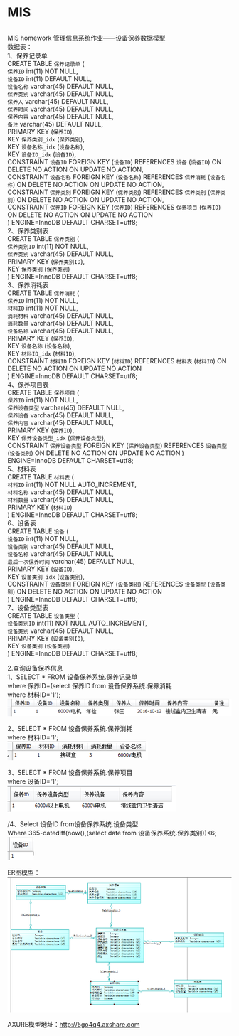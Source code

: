 # MIS
##
MIS homework
管理信息系统作业——设备保养数据模型<br/>
数据表：<br/>
1、保养记录单<br/>
CREATE TABLE `保养记录单` (<br/>
  `保养ID` int(11) NOT NULL,<br/>
  `设备ID` int(11) DEFAULT NULL,<br/>
  `设备名称` varchar(45) DEFAULT NULL,<br/>
  `保养类别` varchar(45) DEFAULT NULL,<br/>
  `保养人` varchar(45) DEFAULT NULL,<br/>
  `保养时间` varchar(45) DEFAULT NULL,<br/>
  `保养内容` varchar(45) DEFAULT NULL,<br/>
  `备注` varchar(45) DEFAULT NULL,<br/>
  PRIMARY KEY (`保养ID`),<br/>
  KEY `保养类别_idx` (`保养类别`),<br/>
  KEY `设备名称_idx` (`设备名称`),<br/>
  KEY `设备ID_idx` (`设备ID`),<br/>
  CONSTRAINT `设备ID` FOREIGN KEY (`设备ID`) REFERENCES `设备` (`设备ID`) ON DELETE NO ACTION ON UPDATE NO ACTION,<br/>
  CONSTRAINT `设备名称` FOREIGN KEY (`设备名称`) REFERENCES `保养消耗` (`设备名称`) ON DELETE NO ACTION ON UPDATE NO ACTION,<br/>
  CONSTRAINT `保养类别` FOREIGN KEY (`保养类别`) REFERENCES `保养类别` (`保养类别`) ON DELETE NO ACTION ON UPDATE NO ACTION,<br/>
  CONSTRAINT `保养ID` FOREIGN KEY (`保养ID`) REFERENCES `保养项目` (`保养ID`) ON DELETE NO ACTION ON UPDATE NO ACTION<br/>
) ENGINE=InnoDB DEFAULT CHARSET=utf8;<br/>
2、保养类别表<br/>
CREATE TABLE `保养类别` (<br/>
  `保养类别ID` int(11) NOT NULL,<br/>
  `保养类别` varchar(45) DEFAULT NULL,<br/>
  PRIMARY KEY (`保养类别ID`),<br/>
  KEY `保养类别` (`保养类别`)<br/>
) ENGINE=InnoDB DEFAULT CHARSET=utf8;<br/>
3、保养消耗表<br/>
CREATE TABLE `保养消耗` (<br/>
  `保养ID` int(11) NOT NULL,<br/>
  `材料ID` int(11) NOT NULL,<br/>
  `消耗材料` varchar(45) DEFAULT NULL,<br/>
  `消耗数量` varchar(45) DEFAULT NULL,<br/>
  `设备名称` varchar(45) DEFAULT NULL,<br/>
  PRIMARY KEY (`保养ID`),<br/>
  KEY `设备名称` (`设备名称`),<br/>
  KEY `材料ID_idx` (`材料ID`),<br/>
  CONSTRAINT `材料ID` FOREIGN KEY (`材料ID`) REFERENCES `材料表` (`材料ID`) ON DELETE NO ACTION ON UPDATE NO ACTION<br/>
) ENGINE=InnoDB DEFAULT CHARSET=utf8;<br/>
4、保养项目表<br/>
CREATE TABLE `保养项目` (<br/>
  `保养ID` int(11) NOT NULL,<br/>
  `保养设备类型` varchar(45) DEFAULT NULL,<br/>
  `保养设备` varchar(45) DEFAULT NULL,<br/>
  `保养内容` varchar(45) DEFAULT NULL,<br/>
  PRIMARY KEY (`保养ID`),<br/>
  KEY `保养设备类型_idx` (`保养设备类型`),<br/>
  CONSTRAINT `保养设备类型` FOREIGN KEY (`保养设备类型`) REFERENCES `设备类型` (`设备类别`) ON DELETE NO ACTION ON UPDATE NO ACTION
) ENGINE=InnoDB DEFAULT CHARSET=utf8;<br/>
5、材料表<br/>
CREATE TABLE `材料表` (<br/>
  `材料ID` int(11) NOT NULL AUTO_INCREMENT,<br/>
  `材料名称` varchar(45) DEFAULT NULL,<br/>
  `材料数量` varchar(45) DEFAULT NULL,<br/>
  PRIMARY KEY (`材料ID`)<br/>
) ENGINE=InnoDB DEFAULT CHARSET=utf8;<br/>
6、设备表<br/>
CREATE TABLE `设备` (<br/>
  `设备ID` int(11) NOT NULL,<br/>
  `设备类别` varchar(45) DEFAULT NULL,<br/>
  `设备名称` varchar(45) DEFAULT NULL,<br/>
  `最后一次保养时间` varchar(45) DEFAULT NULL,<br/>
  PRIMARY KEY (`设备ID`),<br/>
  KEY `设备类别_idx` (`设备类别`),<br/>
  CONSTRAINT `设备类别` FOREIGN KEY (`设备类别`) REFERENCES `设备类型` (`设备类别`) ON DELETE NO ACTION ON UPDATE NO ACTION<br/>
) ENGINE=InnoDB DEFAULT CHARSET=utf8;<br/>
7、设备类型表<br/>
CREATE TABLE `设备类型` (<br/>
  `设备类别ID` int(11) NOT NULL AUTO_INCREMENT,<br/>
  `设备类别` varchar(45) DEFAULT NULL,<br/>
  PRIMARY KEY (`设备类别ID`),<br/>
  KEY `设备类别` (`设备类别`)<br/>
) ENGINE=InnoDB DEFAULT CHARSET=utf8;<br/>

2.查询设备保养信息<br/>
1、SELECT * FROM 设备保养系统.保养记录单<br/>
where 保养ID=(select 保养ID from 设备保养系统.保养消耗<br/>
where 材料ID='1');<br/>
![1](https://github.com/09143793/MIS/blob/master/1.png)
 
2、SELECT * FROM 设备保养系统.保养消耗<br/>
where 材料ID='1';<br/>
![2](https://github.com/09143793/MIS/blob/master/2.png)
 
3、SELECT * FROM 设备保养系统.保养项目<br/>
where 设备ID='1';<br/>
![3](https://github.com/09143793/MIS/blob/master/3.png)
 

/4、Select 设备ID from设备保养系统.设备类型<br/>
Where 365-datediff(now(),(select date from 设备保养系统.保养类别))<6;<br/>
![4](https://github.com/09143793/MIS/blob/master/4.png)
 
ER图模型：<br/>
![ER图](https://github.com/09143793/MIS/blob/master/ER.png)
 
AXURE模型地址：http://5go4q4.axshare.com<br/>
